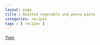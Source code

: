 ```yaml
---
layout: page
title : Roasted vegetable and penne pasta
categories: recipes
tags : [ recipes ]
---
```

[Yum](http://www.foodnetwork.com/recipes/giada-de-laurentiis/baked-penne-with-roasted-vegetables-recipe/index.html)
